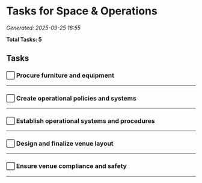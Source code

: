 # Tasks for Space & Operations

*Generated: 2025-09-25 18:55*

**Total Tasks: 5**

## Tasks

### ⬜ Procure furniture and equipment

---

### ⬜ Create operational policies and systems

---

### ⬜ Establish operational systems and procedures

---

### ⬜ Design and finalize venue layout

---

### ⬜ Ensure venue compliance and safety

---

